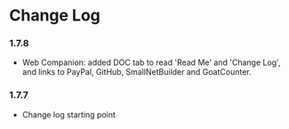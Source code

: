 # Change Log

### 1.7.8
- Web Companion: added DOC tab to read 'Read Me' and 'Change Log', and links to PayPal, GitHub, SmallNetBuilder and GoatCounter.

### 1.7.7
- Change log starting point
